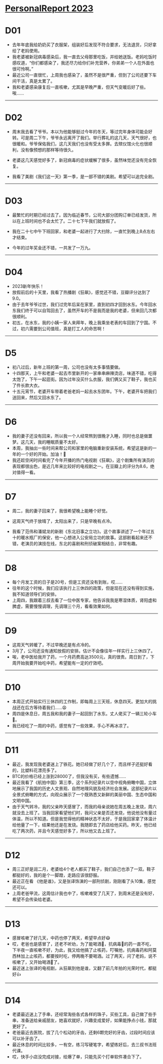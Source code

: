 # [PersonalReport 2023](https://github.com/haoz0x139/myblog/issues/2)

# D01
- 去年年底我给奶奶买了衣服架，组装好后发现不符合要求，无法退货，只好拿给了老妈使用。
- 我老婆被新冠病毒感染后，我一直去父母那里吃饭，并给她送饭。老妈吃饭时感叹道，“你们都感染了，我还尽力给你们补充营养，你弟弟一个人在外面也很可怜啊。”
- 最近公司一直很忙，上周我也感染了，虽然不是很严重，但到了公司还要下车间干活，真是太累了。
- 我和老婆感染康复后一直咳嗽，尤其是早晚严重，但天气变暖后好了些。唉……


---

# D02
- 周末我去看了爷爷。本以为他能够挺过今年的冬天，等过完年身体可能会好转。可是周二下午，爷爷永远离开了我们。举行葬礼的这几天，天气很好，也很暖和。爷爷保佑我们，这几天我们也没有受太多罪。去殡仪馆火化也很顺利，没有像预想的那样等待很久。

- 老婆这几天感觉好多了，新冠病毒的症状缓解了很多，虽然味觉还没有完全恢复。

- 我看了美剧《我们这一天》第一季，是一部不错的美剧。希望可以追完全剧。

---

#  D03
- 最繁忙的时期已经过去了。因为临近春节，公司大部分团购订单已经发货，所以在上班时间也不会太忙了。二十七下午我们就放假了。 

- 我在二十七中午下班回家，和老婆一起进行了大扫除，一直忙到晚上8点左右才结束。 

- 今年的过年奖金还不错，一共发了一万九。

---

# D04
- 2023新年快乐！
- 放假前后的十天里，我看了热播剧《狂飙》，感觉还不错，豆瓣评分达到了9.0。
- 由于去年爷爷过世，我们过完年后呆在家里，直到初四才回到水东。今年回水东我们终于可以自驾回去了，虽然开车的不是我而是我的老婆，但来回几次都很顺利。
- 初五，在水东，我的小姨一家人来拜年，晚上我乘坐老表的车回到了宁国。不过，初六需要到公司值班，真是打工人的命苦啊！


---

# D5
- 初八过后，新年上班的第一周，公司也没有太多事情要做。
- 十四那天，上午和老婆一起去市里新开的一家串串麻辣烫店，味道不错，吃得太饱了，下午一起逛街。因为过年没买什么衣服，我们俩又买了鞋子，我也买了件长款大衣。
- 十五元宵节，老婆开车带着老爸老妈一起去水东团年。下午，老婆开车把我们送回来，然后又回水东了。

---

# D6
- 我的妻子还没有回来，所以我一个人经常熬到很晚才入睡，同时也总是做噩梦。这几天，我的睡眠质量不太好。
- 本周，我抽出一些时间来帮公司和家里的电脑重新安装系统，希望这是新的一年的一个好的开始。加油！💪
-  我还趁空闲时间看完了今年开播的热门电视剧《狂飙》，这个剧集所有演员的表现都很出色，是近几年来比较好的电视剧之一。在豆瓣上的评分为8.6，绝对值得一看。

---

# D7
- 周二，我的妻子回来了，我很希望晚上能睡个好觉。

- 这周天气终于放晴了，太阳出来了，只是早晚有点冷。

- 我看了范伟和潘斌龙的新剧《东北旧事之立功》。这个故事讲述了一个年过五十的暖水瓶厂的保安，他一心想进入公安局立功的故事。这部剧看起来还不错，老演员的演技在线，东北的喜剧和刑侦破案相结合，非常有趣。

---

# D8
- 每个月发工资的日子是20号，但是工资还没有到账，哎……
- 往年的这个时候，我们应该执行上三休四的政策，但是现在还没有得到实施，我不知道领导们的安排。
- 上周四，我跟着三叔去看了一位中医专家，他告诉我我是寒湿体质，肾阳虚和脾虚，需要慢慢调理，先调理三个月，看看效果如何。

---

# D9
- 这周天气转暖了，不过早晚还是有点冷的。
- 3月了，公司还没有通知放假的安排。估计不会像往年一样实行上三休四了。
- 唉，老中医给我开了药，一个月药费高达3500元，真的很贵。周日到了，下周开始我要开始吃中药，希望能有一定的疗效吧。

---

# D10
- 本周正式开始实行三休四的工作制，即每周上三天班，休息四天。更加大的挑战还在后方等待着我们……😩
- 周四是休息日，周五我和我的妻子一起回到了水东。丈人佬买了一辆三轮小车🚗。
- 我已经吃了一周的中药，感觉有了一些效果，手心不再冰凉了。

---

# D11
- 最近，我发现我老婆迷上了铁花。她已经做了好几个了，而且样子还挺好看的，比塑料花漂亮多了。
- BTC的价格已经上涨到28000了，但我没有买，有些遗憾……
- 最近我看了《航拍中国》第三季，这个系列纪录片以空中视角俯瞰中国，立体地展示了我国的历史人文景观、自然地理风貌及经济社会发展。这部纪录片以全景式俯瞰的方式，向观众展示了一个既熟悉又新鲜的美丽中国、生态中国和文明中国。
- 由于天气转冷，我的父亲昨天感冒了，而我的母亲说她在周五晚上发烧，周六就没去上班了。当我回家看望他们时，我问父亲是否还发烧，他说他没有量过体温，所以不知道。但是我觉得他的精神状态不太好，于是我回家拿了体温计给他量了一下，结果他还是在发烧。我随即去了药店给他买药。昨天，他已经吃了两次药，并且今天感觉好多了，所以他又去上班了。

---

# D12
- 周三正好是润二月，老婆给4个老人都买了鞋子，我们自己也添了一双。鞋子都挺好的，我的是个一脚蹬，走路应该很舒服。
- 最近正在看 《他是谁》，又是张译饰演的一部刑侦剧，刚刚看了头10集，感觉还可以。
- 上周老爸甲流，这周估计我也中了，咳嗽难受了几天了，到周末还是没有好，希望不会传染给老婆。

---

# D13
- 感冒咳嗽了好几天，中药也停了两天，希望早点好😷
- 哎，老爸也是感冒了，还老不听劝，为了能喝酒🍺，抗病毒🦠的药一直不吃，下半夜一直咳嗽不好，为此，我又给他搞了止咳药，叮嘱他，抗病毒药和阿莫西林加上止咳药，都要按时吃，停两晚不要喝酒。过了两天，问了老妈，说不咳嗽了，又开始喝酒🍺了。
-  最近迷上张译的电视剧，从狂飙到他是谁，又翻了前几年拍的光荣时代，都挺好👍

---

# D14
- 老婆最近迷上了手串，还经常淘些各式各样的珠子，买些工具，自己做了些手串，准备送给亲戚朋友，她喜欢就好，兴趣变成爱好，如果能挣点小钱，那就更好了。
- 老爸最近去医院，拔了几个松动的牙齿，还剩6颗完好的牙齿，过段时间应该可以补牙齿了。
- 最近休息的时间比较多，一有空，练习写硬笔字，希望练好后，去三叔书法班代课。
- 哎，快手小店没完成对接，给爆了单，只能先买个打单软件凑合下了。